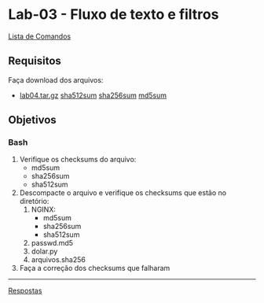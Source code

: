 # Lab-03 - Fluxo de texto e filtros

[Lista de Comandos](../comandos.md)

## Requisitos

Faça download dos arquivos:

- [lab04.tar.gz](files/lab04.tar.gz) [sha512sum](files/lab04.tar.gz.sha512) [sha256sum](files/lab04.tar.gz.sha256) [md5sum](files/lab04.tar.gz.md5)

## Objetivos

### Bash

1. Verifique os checksums do arquivo:
    - md5sum
    - sha256sum
    - sha512sum
2. Descompacte o arquivo e verifique os checksums que estão no diretório:
    1. NGINX:
        - md5sum
        - sha256sum
        - sha512sum
    2. passwd.md5
    3. dolar.py
    4. arquivos.sha256
3. Faça a correção dos checksums que falharam


------------
[Respostas](respostas.md)

